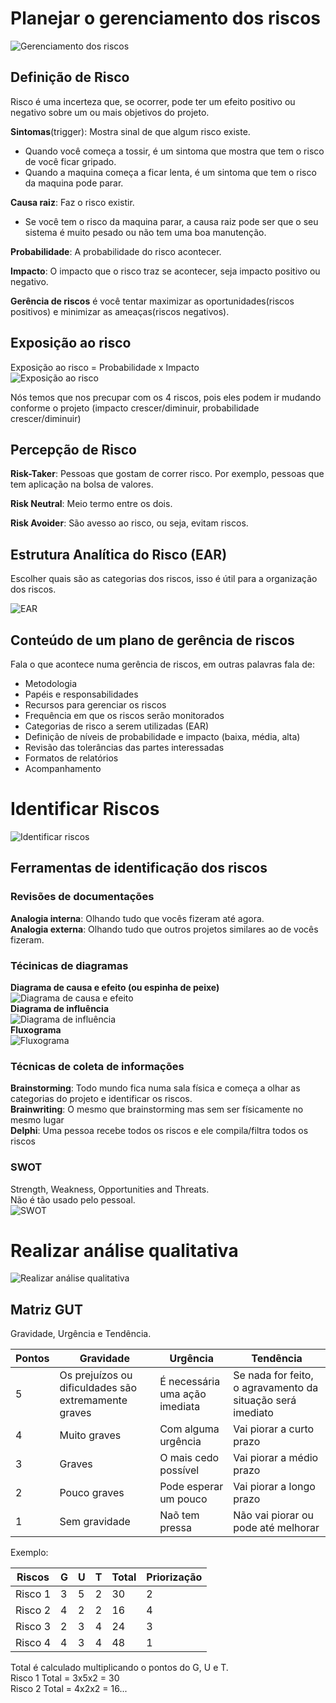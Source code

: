 # Planejar o gerenciamento dos riscos  
![Gerenciamento dos riscos](1.PNG)  

## Definição de Risco
Risco é uma incerteza que, se ocorrer, pode ter um efeito positivo ou negativo sobre um ou mais objetivos do projeto.

**Sintomas**(trigger): Mostra sinal de que algum risco existe.  
* Quando você começa a tossir, é um sintoma que mostra que tem o risco de você ficar gripado.  
* Quando a maquina começa a ficar lenta, é um sintoma que tem o risco da maquina pode parar.  

**Causa raiz**: Faz o risco existir.  
* Se você tem o risco da maquina parar, a causa raiz pode ser que o seu sistema é muito pesado ou não tem uma boa manutenção.  

**Probabilidade**: A probabilidade do risco acontecer.  

**Impacto**: O impacto que o risco traz se acontecer, seja impacto positivo ou negativo.  

**Gerência de riscos** é você tentar maximizar as oportunidades(riscos positivos) e minimizar as ameaças(riscos negativos).  

## Exposição ao risco
Exposição ao risco = Probabilidade x Impacto  
![Exposição ao risco](2.PNG)  

Nós temos que nos precupar com os 4 riscos, pois eles podem ir mudando conforme o projeto (impacto crescer/diminuir, probabilidade crescer/diminuir)  

## Percepção de Risco

**Risk-Taker**: Pessoas que gostam de correr risco. Por exemplo, pessoas que tem aplicação na bolsa de valores.     

**Risk Neutral**: Meio termo entre os dois.    

**Risk Avoider**: São avesso ao risco, ou seja, evitam riscos.    

## Estrutura Analítica do Risco (EAR)
Escolher quais são as categorias dos riscos, isso é útil para a organização dos riscos.  

![EAR](3.png)  

## Conteúdo de um plano de gerência de riscos
Fala o que acontece numa gerência de riscos, em outras palavras fala de:  
* Metodologia
* Papéis e responsabilidades
* Recursos para gerenciar os riscos
* Frequência em que os riscos serão monitorados
* Categorias de risco a serem utilizadas (EAR)
* Definição de níveis de probabilidade e impacto (baixa, média, alta)
* Revisão das tolerâncias das partes interessadas
* Formatos de relatórios
* Acompanhamento

# Identificar Riscos
![Identificar riscos](4.PNG)  

## Ferramentas de identificação dos riscos

### Revisões de documentações
**Analogia interna**: Olhando tudo que vocês fizeram até agora.  
**Analogia externa**: Olhando tudo que outros projetos similares ao de vocês fizeram.  

### Técinicas de diagramas
**Diagrama de causa e efeito (ou espinha de peixe)**  
![Diagrama de causa e efeito](5.jpg)  
**Diagrama de influência**  
![Diagrama de influência](7.png)  
**Fluxograma**  
![Fluxograma](6.png)  

### Técnicas de coleta de informações
**Brainstorming**: Todo mundo fica numa sala física e começa a olhar as categorias do projeto e identificar os riscos.    
**Brainwriting**: O mesmo que brainstorming mas sem ser físicamente no mesmo lugar  
**Delphi**: Uma pessoa recebe todos os riscos e ele compila/filtra todos os riscos  

### SWOT
Strength, Weakness, Opportunities and Threats.  
Não é tão usado pelo pessoal.  
![SWOT](8.png)  

# Realizar análise qualitativa
![Realizar análise qualitativa](9.PNG)  

## Matriz GUT
Gravidade, Urgência e Tendência.  

| Pontos | Gravidade | Urgência | Tendência |
| ------ | --------- | -------- | --------- |
| 5 | Os prejuízos ou dificuldades são extremamente graves | É necessária uma ação imediata | Se nada for feito, o agravamento da situação será imediato |
| 4 | Muito graves | Com alguma urgência | Vai piorar a curto prazo |
| 3 | Graves | O mais cedo possível | Vai piorar a médio prazo |
| 2 | Pouco graves | Pode esperar um pouco | Vai piorar a longo prazo |
| 1 | Sem gravidade | Naõ tem pressa | Não vai piorar ou pode até melhorar |

Exemplo:  

| Riscos  | G   | U   | T   | Total | Priorização |
| ------- | --- | --- | --- | ----- | ----------- |
| Risco 1 | 3   | 5   | 2   | 30    | 2           |
| Risco 2 | 4   | 2   | 2   | 16    | 4           |
| Risco 3 | 2   | 3   | 4   | 24    | 3           |
| Risco 4 | 4   | 3   | 4   | 48    | 1           |

Total é calculado multiplicando o pontos do G, U e T.  
Risco 1 Total = 3x5x2 = 30  
Risco 2 Total = 4x2x2 = 16...

